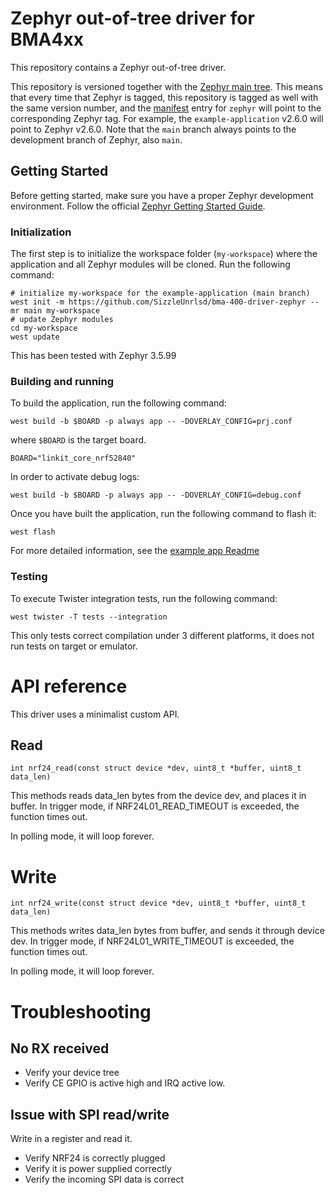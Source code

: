 # Zephyr out-of-tree driver for BMA4xx

This repository contains a Zephyr out-of-tree driver.

This repository is versioned together with the [Zephyr main tree][zephyr]. This
means that every time that Zephyr is tagged, this repository is tagged as well
with the same version number, and the [manifest](west.yml) entry for `zephyr`
will point to the corresponding Zephyr tag. For example, the `example-application`
v2.6.0 will point to Zephyr v2.6.0. Note that the `main` branch always
points to the development branch of Zephyr, also `main`.

[bindings]: https://docs.zephyrproject.org/latest/guides/dts/bindings.html
[drivers]: https://docs.zephyrproject.org/latest/reference/drivers/index.html
[zephyr]: https://github.com/zephyrproject-rtos/zephyr
[west_ext]: https://docs.zephyrproject.org/latest/develop/west/extensions.html

## Getting Started

Before getting started, make sure you have a proper Zephyr development
environment. Follow the official
[Zephyr Getting Started Guide](https://docs.zephyrproject.org/latest/getting_started/index.html).

### Initialization

The first step is to initialize the workspace folder (``my-workspace``) where
the application and all Zephyr modules will be cloned. Run the following
command:

```shell
# initialize my-workspace for the example-application (main branch)
west init -m https://github.com/SizzleUnrlsd/bma-400-driver-zephyr --mr main my-workspace
# update Zephyr modules
cd my-workspace
west update
```

This has been tested with Zephyr 3.5.99

### Building and running

To build the application, run the following command:

```shell
west build -b $BOARD -p always app -- -DOVERLAY_CONFIG=prj.conf
```

where `$BOARD` is the target board.
```shell
BOARD="linkit_core_nrf52840"
```

In order to activate debug logs:
```shell
west build -b $BOARD -p always app -- -DOVERLAY_CONFIG=debug.conf
```

Once you have built the application, run the following command to flash it:

```shell
west flash
```

For more detailed information, see the [example app Readme](app/README.md)

### Testing

To execute Twister integration tests, run the following command:

```shell
west twister -T tests --integration
```

This only tests correct compilation under 3 different platforms, it does not run tests on target or emulator.

# API reference

This driver uses a minimalist custom API.

## Read
```
int nrf24_read(const struct device *dev, uint8_t *buffer, uint8_t data_len)
```

This methods reads data\_len bytes from the device dev, and places it in buffer.
In trigger mode, if NRF24L01\_READ\_TIMEOUT is exceeded, the function times out.

In polling mode, it will loop forever.

# Write
```
int nrf24_write(const struct device *dev, uint8_t *buffer, uint8_t data_len)
```

This methods writes data\_len bytes from buffer, and sends it through device dev.
In trigger mode, if NRF24L01\_WRITE\_TIMEOUT is exceeded, the function times out.

In polling mode, it will loop forever.

# Troubleshooting

## No RX received

* Verify your device tree
* Verify CE GPIO is active high and IRQ active low.

## Issue with SPI read/write

Write in a register and read it.

* Verify NRF24 is correctly plugged
* Verify it is power supplied correctly
* Verify the incoming SPI data is correct
